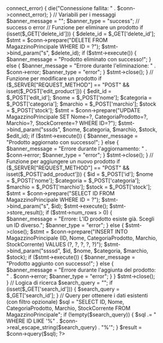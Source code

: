 <?php
// Connessione al database
$servername = "localhost";
$username = "root";
$password = "";
$dbname = "riparazioni multimarche";

$conn = new mysqli($servername, $username, $password, $dbname);
if ($conn->connect_error) {
    die("Connessione fallita: " . $conn->connect_error);
}

// Variabili per i messaggi
$banner_message = "";
$banner_type = "success"; // success o error

// Funzione per eliminare un prodotto
if (isset($_GET['delete_id'])) {
    $delete_id = $_GET['delete_id'];
    $stmt = $conn->prepare("DELETE FROM MagazzinoPrincipale WHERE ID = ?");
    $stmt->bind_param("s", $delete_id);

    if ($stmt->execute()) {
        $banner_message = "Prodotto eliminato con successo!";
    } else {
        $banner_message = "Errore durante l'eliminazione: " . $conn->error;
        $banner_type = "error";
    }
    $stmt->close();
}

// Funzione per modificare un prodotto
if ($_SERVER["REQUEST_METHOD"] == "POST" && isset($_POST['edit_product'])) {
    $edit_id = $_POST['edit_id'];
    $nome = $_POST['nome'];
    $categoria = $_POST['categoria'];
    $marchio = $_POST['marchio'];
    $stock = $_POST['stock'];

    $stmt = $conn->prepare("UPDATE MagazzinoPrincipale SET Nome=?, CategoriaProdotto=?, Marchio=?, StockCorrente=? WHERE ID=?");
    $stmt->bind_param("sssds", $nome, $categoria, $marchio, $stock, $edit_id);

    if ($stmt->execute()) {
        $banner_message = "Prodotto aggiornato con successo!";
    } else {
        $banner_message = "Errore durante l'aggiornamento: " . $conn->error;
        $banner_type = "error";
    }
    $stmt->close();
}

// Funzione per aggiungere un nuovo prodotto
if ($_SERVER["REQUEST_METHOD"] == "POST" && isset($_POST['add_product'])) {
    $id = $_POST['id'];
    $nome = $_POST['nome'];
    $categoria = $_POST['categoria'];
    $marchio = $_POST['marchio'];
    $stock = $_POST['stock'];

    $stmt = $conn->prepare("SELECT ID FROM MagazzinoPrincipale WHERE ID = ?");
    $stmt->bind_param("s", $id);
    $stmt->execute();
    $stmt->store_result();

    if ($stmt->num_rows > 0) {
        $banner_message = "Errore: L'ID prodotto esiste già. Scegli un ID diverso.";
        $banner_type = "error";
    } else {
        $stmt->close();

        $stmt = $conn->prepare("INSERT INTO MagazzinoPrincipale (ID, Nome, CategoriaProdotto, Marchio, StockCorrente) VALUES (?, ?, ?, ?, ?)");
        $stmt->bind_param("ssssd", $id, $nome, $categoria, $marchio, $stock);

        if ($stmt->execute()) {
            $banner_message = "Prodotto aggiunto con successo!";
        } else {
            $banner_message = "Errore durante l'aggiunta del prodotto: " . $conn->error;
            $banner_type = "error";
        }
    }
    $stmt->close();
}

// Logica di ricerca
$search_query = "";
if (isset($_GET['search_id'])) {
    $search_query = $_GET['search_id'];
}

// Query per ottenere i dati esistenti (con filtro opzionale)
$sql = "SELECT ID, Nome, CategoriaProdotto, Marchio, StockCorrente FROM MagazzinoPrincipale";
if (!empty($search_query)) {
    $sql .= " WHERE ID LIKE '%" . $conn->real_escape_string($search_query) . "%'";
}
$result = $conn->query($sql);
?>

<!DOCTYPE html>
<html lang="it">
<head>
    <meta charset="UTF-8">
    <meta name="viewport" content="width=device-width, initial-scale=1.0">
    <title>Gestione Magazzino</title>
    <style>
        * {
            margin: 0;
            padding: 0;
            box-sizing: border-box;
        }

        body {
            font-family: 'Arial', sans-serif;
            background-color: #f4f4f9;
            color: #333;
            padding: 20px;
        }

        h2 {
            color: #333;
            font-size: 1.8rem;
            margin-bottom: 20px;
        }

        form {
            background-color: #fff;
            padding: 20px;
            border-radius: 8px;
            box-shadow: 0 4px 8px rgba(0, 0, 0, 0.1);
            margin-bottom: 30px;
            flex: 1;
        }

        form label {
            font-size: 1rem;
            margin-bottom: 5px;
            display: block;
            color: #555;
        }

        form input, form select {
            width: 100%;
            padding: 10px;
            margin-bottom: 15px;
            border: 1px solid #ccc;
            border-radius: 4px;
            font-size: 1rem;
        }

        form input[type="submit"] {
            background-color: #4CAF50;
            color: white;
            border: none;
            cursor: pointer;
            font-size: 1.1rem;
            padding: 12px 20px;
            border-radius: 4px;
            transition: background-color 0.3s;
        }

        form input[type="submit"]:hover {
            background-color: #45a049;
        }

        .table-container {
            background-color: #fff;
            padding: 20px;
            border-radius: 8px;
            box-shadow: 0 4px 8px rgba(0, 0, 0, 0.1);
        }

        table {
            width: 100%;
            border-collapse: collapse;
            margin-top: 20px;
        }

        table th, table td {
            padding: 12px;
            text-align: left;
            border-bottom: 1px solid #ddd;
        }

        table th {
            background-color: #f1f1f1;
            color: #333;
        }

        table tr:hover {
            background-color: #f1f1f1;
        }

        button {
            background-color: #2196F3;
            color: white;
            border: none;
            padding: 8px 16px;
            font-size: 0.9rem;
            border-radius: 4px;
            cursor: pointer;
            margin-right: 5px;
            transition: background-color 0.3s;
        }

        button:hover {
            background-color: #0b7dda;
        }

        button:active {
            background-color: #0a6bbd;
        }

        button:focus {
            outline: none;
        }

        .search-bar {
            width: 30%;
            display: flex;
            justify-content: space-between;
        }

        .search-bar input[type="text"] {
            padding: 8px;
            margin-right: 10px;
            border: 1px solid #ccc;
            border-radius: 4px;
            font-size: 1rem;
        }

        .search-bar input[type="submit"] {
            padding: 5px 20px;
            background-color: #4CAF50;
            color: white;
            border: none;
            cursor: pointer;
            font-size: 1rem;
            border-radius: 4px;
        }

        .search-bar input[type="submit"]:hover {
            background-color: #45a049;
        }

        .banner {
            display: block;
            padding: 15px;
            margin: 10px 0;
            border-radius: 4px;
            font-weight: bold;
            text-align: center;
            transition: opacity 0.5s ease;
        }

        .banner.success {
            background-color: #4CAF50;
            color: white;
        }

        .banner.error {
            background-color: #f44336;
            color: white;
        }

        .drawer {
            position: fixed;
            top: 0;
            right: 0;
            width: 0;
            height: 100%;
            background-color: rgba(0, 0, 0, 0.8);
            transition: width 0.3s;
            overflow-x: hidden;
            padding-top: 20px;
            z-index: 1000;
        }

        .drawer form {
            width: 300px;
            margin: auto;
            background-color: #fff;
            border-radius: 8px;
            box-shadow: 0 4px 8px rgba(0, 0, 0, 0.1);
            padding: 20px;
        }

        .drawer span {
            font-size: 2rem;
            color: #fff;
            position: absolute;
            top: 10px;
            left: 15px;
            cursor: pointer;
        }

        .drawer input[type="submit"] {
            background-color: #2196F3;
            color: white;
            border: none;
            cursor: pointer;
            font-size: 1.1rem;
            padding: 12px 20px;
            border-radius: 4px;
            transition: background-color 0.3s;
        }

        .drawer input[type="submit"]:hover {
            background-color: #0b7dda;
        }

        @media (max-width: 768px) {
            form {
                width: 100%;
            }

            .drawer form {
                width: 80%;
            }

            .search-bar {
                flex-direction: column;
            }

            .search-bar input[type="text"] {
                width: 100%;
                margin-right: 0;
            }

            .search-bar input[type="submit"] {
                width: 100%;
                margin-top: 10px;
            }
        }
    </style>
</head>
<body>

<?php if ($banner_message): ?>
    <div class="banner <?php echo $banner_type; ?>">
        <?php echo $banner_message; ?>
    </div>
<?php endif; ?>

<h2>Aggiungi un Nuovo Prodotto</h2>
<div style="display: flex; justify-content: space-between;">
    <div class="search-bar">
        <form method="get" action="">
            <input type="text" name="search_id" placeholder="Cerca per ID" value="<?php echo htmlspecialchars($search_query); ?>">
            <input type="submit" value="Cerca">
        </form>
    </div>
    <form method="post" action="">
        <label for="id">ID:</label>
        <input type="text" id="id" name="id" required>

        <label for="nome">Nome:</label>
        <input type="text" id="nome" name="nome" required>

        <label for="categoria">Categoria:</label>
        <select id="categoria" name="categoria" required>
            <option value="Lavastoviglie">Lavastoviglie</option>
            <option value="Lavatrice">Lavatrice</option>
            <option value="Forno">Forno</option>
        </select>

        <label for="marchio">Marchio:</label>
        <select id="marchio" name="marchio" required>
            <option value="Samsung">Samsung</option>
            <option value="Bosch">Bosch</option>
            <option value="Whirlpool">Whirlpool</option>
        </select>

        <label for="stock">Stock Corrente:</label>
        <input type="number" id="stock" name="stock" required>

        <input type="submit" name="add_product" value="Aggiungi Prodotto">
    </form>
</div>

<h2>Gestione Magazzino</h2>

<div class="table-container">
    <table>
        <tr>
            <th>ID</th>
            <th>Nome</th>
            <th>Categoria</th>
            <th>Marchio</th>
            <th>Stock Corrente</th>
            <th>Azioni</th>
        </tr>
        <?php if ($result->num_rows > 0): ?>
            <?php while ($row = $result->fetch_assoc()): ?>
                <tr>
                    <td><?php echo htmlspecialchars($row['ID']); ?></td>
                    <td><?php echo htmlspecialchars($row['Nome']); ?></td>
                    <td><?php echo htmlspecialchars($row['CategoriaProdotto']); ?></td>
                    <td><?php echo htmlspecialchars($row['Marchio']); ?></td>
                    <td><?php echo htmlspecialchars($row['StockCorrente']); ?></td>
                    <td>
                        <button onclick="openDrawer('<?php echo $row['ID']; ?>', '<?php echo htmlspecialchars($row['Nome']); ?>', '<?php echo htmlspecialchars($row['CategoriaProdotto']); ?>', '<?php echo htmlspecialchars($row['Marchio']); ?>', '<?php echo $row['StockCorrente']; ?>')">Modifica</button>
                        <button onclick="if(confirm('Sei sicuro di voler eliminare questo prodotto?')) { window.location.href='?delete_id=<?php echo $row['ID']; ?>'; }">Elimina</button>
                    </td>
                </tr>
            <?php endwhile; ?>
        <?php else: ?>
            <tr><td colspan="6">Nessun prodotto trovato.</td></tr>
        <?php endif; ?>
    </table>
</div>

<div id="drawer" class="drawer">
    <span onclick="closeDrawer()">&times;</span>
    <form method="post" action="">
        <h3>Modifica Prodotto</h3>
        <input type="hidden" id="edit_id" name="edit_id">

        <label for="nome">Nome:</label>
        <input type="text" id="nome" name="nome" required>

        <label for="categoria">Categoria:</label>
        <select id="categoria" name="categoria" required>
            <option value="Lavastoviglie">Lavastoviglie</option>
            <option value="Lavatrice">Lavatrice</option>
            <option value="Forno">Forno</option>
        </select>

        <label for="marchio">Marchio:</label>
        <select id="marchio" name="marchio" required>
            <option value="Samsung">Samsung</option>
            <option value="Bosch">Bosch</option>
            <option value="Whirlpool">Whirlpool</option>
        </select>

        <label for="stock">Stock Corrente:</label>
        <input type="number" id="stock" name="stock" required>

        <input type="submit" name="edit_product" value="Salva Modifiche">
    </form>
</div>

<script>
function openDrawer(id, nome, categoria, marchio, stock) {
    document.getElementById('drawer').style.width = '400px';
    document.getElementById('edit_id').value = id;
    document.getElementById('nome').value = nome;
    document.getElementById('categoria').value = categoria;
    document.getElementById('marchio').value = marchio;
    document.getElementById('stock').value = stock;
}
function closeDrawer() {
    document.getElementById('drawer').style.width = '0';
}
</script>

</body>
</html>

<?php
$conn->close();
?>
